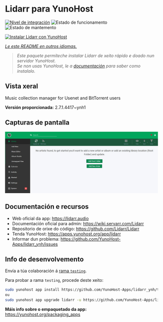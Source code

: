 <!--
NOTA: Este README foi creado automáticamente por <https://github.com/YunoHost/apps/tree/master/tools/readme_generator>
NON debe editarse manualmente.
-->

# Lidarr para YunoHost

[![Nivel de integración](https://dash.yunohost.org/integration/lidarr.svg)](https://ci-apps.yunohost.org/ci/apps/lidarr/) ![Estado de funcionamento](https://ci-apps.yunohost.org/ci/badges/lidarr.status.svg) ![Estado de mantemento](https://ci-apps.yunohost.org/ci/badges/lidarr.maintain.svg)

[![Instalar Lidarr con YunoHost](https://install-app.yunohost.org/install-with-yunohost.svg)](https://install-app.yunohost.org/?app=lidarr)

*[Le este README en outros idiomas.](./ALL_README.md)*

> *Este paquete permíteche instalar Lidarr de xeito rápido e doado nun servidor YunoHost.*  
> *Se non usas YunoHost, le a [documentación](https://yunohost.org/install) para saber como instalalo.*

## Vista xeral

Music collection manager for Usenet and BitTorrent users

**Versión proporcionada:** 2.7.1.4417~ynh1

## Capturas de pantalla

![Captura de pantalla de Lidarr](./doc/screenshots/screenshot.jpg)

## Documentación e recursos

- Web oficial da app: <https://lidarr.audio>
- Documentación oficial para admin: <https://wiki.servarr.com/Lidarr>
- Repositorio de orixe do código: <https://github.com/Lidarr/Lidarr>
- Tenda YunoHost: <https://apps.yunohost.org/app/lidarr>
- Informar dun problema: <https://github.com/YunoHost-Apps/lidarr_ynh/issues>

## Info de desenvolvemento

Envía a túa colaboración á [rama `testing`](https://github.com/YunoHost-Apps/lidarr_ynh/tree/testing).

Para probar a rama `testing`, procede deste xeito:

```bash
sudo yunohost app install https://github.com/YunoHost-Apps/lidarr_ynh/tree/testing --debug
ou
sudo yunohost app upgrade lidarr -u https://github.com/YunoHost-Apps/lidarr_ynh/tree/testing --debug
```

**Máis info sobre o empaquetado da app:** <https://yunohost.org/packaging_apps>

